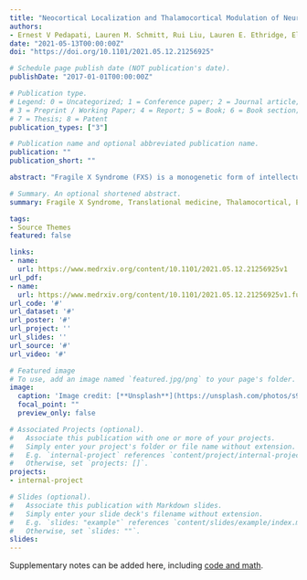 ```yaml
---
title: "Neocortical Localization and Thalamocortical Modulation of Neuronal Hyperexcitability in Fragile X Syndrome"
authors: 
- Ernest V Pedapati, Lauren M. Schmitt, Rui Liu, Lauren E. Ethridge, Elizabeth Smith, John A Sweeney, Rebecca C. Shaffer, Kelli C. Dominick, Donald L. Gilbert, Steve W. Wu, Paul S. Horn, Devin Binder, Martine Lamy, Megan Axford, Makoto Miyakoshi, Craig A. Erickson
date: "2021-05-13T00:00:00Z"
doi: "https://doi.org/10.1101/2021.05.12.21256925"

# Schedule page publish date (NOT publication's date).
publishDate: "2017-01-01T00:00:00Z"

# Publication type.
# Legend: 0 = Uncategorized; 1 = Conference paper; 2 = Journal article;
# 3 = Preprint / Working Paper; 4 = Report; 5 = Book; 6 = Book section;
# 7 = Thesis; 8 = Patent
publication_types: ["3"]

# Publication name and optional abbreviated publication name.
publication: ""
publication_short: ""

abstract: "Fragile X Syndrome (FXS) is a monogenetic form of intellectual disability and autism in which well-established knockout (KO) animal models point to neuronal hyperexcitability and abnormal gamma-frequency physiology as a basis for key illness features. Translating these findings into patients may identify tractable treatment targets. Using a minimum norm estimate of resting state electroencephalography data, we report novel findings in FXS including: 1) increases in gamma activity across functional networks, 2) pervasive changes of theta/alpha activity, indicative of disrupted thalamocortical modulation coupled with elevated gamma power, 3) stepwise moderation of these abnormalities based on female sex and genetic mosaicism, and 4) relationship of this physiology to intellectual disability and anxiety. Our observations extend findings in Fmr1-/- KO mice to patients with FXS and raise a key role for disrupted thalamocortical modulation in local hyperexcitability, a mechanism that has received limited preclinical attention, but has significant implications for understanding fundamental disease mechanisms."

# Summary. An optional shortened abstract.
summary: Fragile X Syndrome, Translational medicine, Thalamocortical, Electroencephalography, Gamma Oscillations, Neurodevelopmental Disorders

tags:
- Source Themes
featured: false

links:
- name: 
  url: https://www.medrxiv.org/content/10.1101/2021.05.12.21256925v1
url_pdf: 
- name: 
  url: https://www.medrxiv.org/content/10.1101/2021.05.12.21256925v1.full.pdf
url_code: '#'
url_dataset: '#'
url_poster: '#'
url_project: ''
url_slides: ''
url_source: '#'
url_video: '#'

# Featured image
# To use, add an image named `featured.jpg/png` to your page's folder. 
image:
  caption: 'Image credit: [**Unsplash**](https://unsplash.com/photos/s9CC2SKySJM)'
  focal_point: ""
  preview_only: false

# Associated Projects (optional).
#   Associate this publication with one or more of your projects.
#   Simply enter your project's folder or file name without extension.
#   E.g. `internal-project` references `content/project/internal-project/index.md`.
#   Otherwise, set `projects: []`.
projects:
- internal-project

# Slides (optional).
#   Associate this publication with Markdown slides.
#   Simply enter your slide deck's filename without extension.
#   E.g. `slides: "example"` references `content/slides/example/index.md`.
#   Otherwise, set `slides: ""`.
slides:
---
```

Supplementary notes can be added here, including [code and math](https://sourcethemes.com/academic/docs/writing-markdown-latex/).

